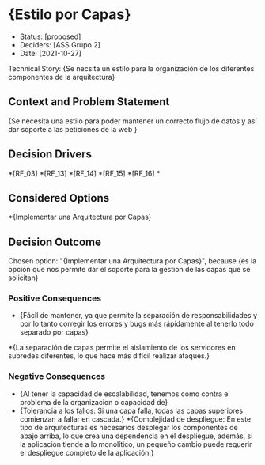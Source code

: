 # {Estilo por Capas}

* Status: [proposed]
* Deciders: [ASS Grupo 2]
* Date: [2021-10-27] 


Technical Story: {Se necsita un estilo para la organización de los diferentes componentes de la arquitectura} 

## Context and Problem Statement

{Se necesita una estilo para poder mantener un correcto flujo de datos y así dar soporte a las peticiones de la web }

## Decision Drivers <!-- optional -->
*[RF_03]
*[RF_13]
*[RF_14]
*[RF_15]
*[RF_16]
*

## Considered Options
*{Implementar una Arquitectura por Capas}


## Decision Outcome

Chosen option: "{Implementar una Arquitectura por Capas}", because {es la opcion que nos permite dar el soporte para la gestion de las capas que se solicitan}

### Positive Consequences 


* {Fácil de mantener, ya que permite la separación de responsabilidades y por lo tanto corregir los errores y bugs más rápidamente al tenerlo todo separado por capas}

*{La separación de capas permite el aislamiento de los servidores en subredes diferentes, lo que hace más difícil realizar ataques.}



### Negative Consequences <!-- optional -->

* {Al tener la capacidad de escalabilidad, tenemos como contra el problema de la organizacion o capacidad de}
* {Tolerancia a los fallos: Si una capa falla, todas las capas superiores comienzan a fallar en cascada.}
*{Complejidad de despliegue: En este tipo de arquitecturas es necesarios desplegar los componentes de abajo arriba, lo que crea una dependencia en el despliegue, además, si la aplicación tiende a lo monolítico, un pequeño cambio puede requerir el despliegue completo de la aplicación.}



